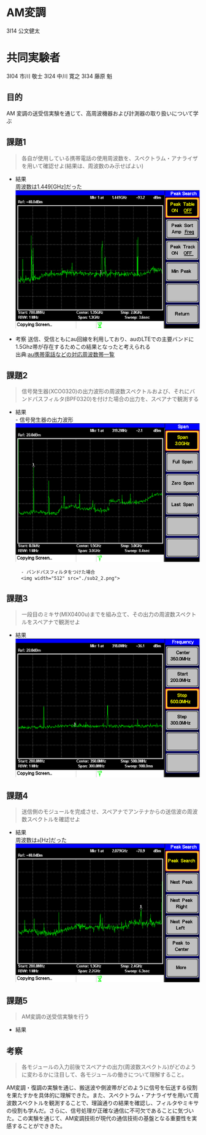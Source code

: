 # AM変調
3I14 公文健太

# 共同実験者
3I04 市川 敬士
3I24 中川 寛之
3I34 藤原 魁

## 目的
AM 変調の送受信実験を通じて、高周波機器および計測器の取り扱いについて学ぶ

## 課題1
> 各自が使用している携帯電話の使用周波数を、スペクトラム・アナライザを用いて確認せよ(結果は、周波数のみ示せばよい)

- 結果  
    周波数は1.449[GHz]だった  
    <img width="512" src="./sub1.png">

- 考察
    送信、受信ともにau回線を利用しており、auのLTEでの主要バンドに1.5Ghz帯が存在するためこの結果となったと考えられる  
    出典:[au携帯電話などの対応周波数帯一覧](https://www.au.com/support/service/mobile/procedure/simcard/unlock/compatible_network/)

## 課題2
> 信号発生器(XCO0320)の出力波形の周波数スペクトルおよび、それにバンドパスフィルタ(BPF0320)を付けた場合の出力を、スペアナで観測する

- 結果  
        - 信号発生器の出力波形  
        <img width="512" src="./sub2_1.png">

        - バンドパスフィルタをつけた場合  
        <img width="512" src="./sub2_2.png">

## 課題3
> 一段目のミキサ(MIX0400u)までを組み立て、その出力の周波数スペクトルをスペアナで観測せよ

- 結果  
    <img width="512" src="./sub3.png">

## 課題4
> 送信側のモジュールを完成させ、スペアナでアンテナからの送信波の周波数スペクトルを確認せよ

- 結果  
    周波数は`a`[Hz]だった  
    <img width="512" src="./sub4.png">

## 課題5
> AM変調の送受信実験を行う

- 結果  


## 考察
> 各モジュールの入力前後でスペアナの出力(周波数スペクトル)がどのように変わるかに注目して、各モジュールの働きについて理解すること。

AM変調・復調の実験を通じ、搬送波や側波帯がどのように信号を伝送する役割を果たすかを具体的に理解できた。また、スペクトラム・アナライザを用いて周波数スペクトルを観測することで、理論通りの結果を確認し、フィルタやミキサの役割も学んだ。さらに、信号処理が正確な通信に不可欠であることに気づいた。この実験を通じて、AM変調技術が現代の通信技術の基盤となる重要性を実感することができきた。